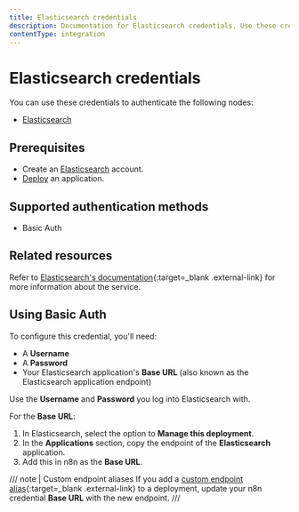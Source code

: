 ```yaml
---
title: Elasticsearch credentials
description: Documentation for Elasticsearch credentials. Use these credentials to authenticate Elasticsearch in n8n, a workflow automation platform.
contentType: integration
---
```


# Elasticsearch credentials

You can use these credentials to authenticate the following nodes:

- [Elasticsearch](/integrations/builtin/app-nodes/n8n-nodes-base.elasticsearch/)

## Prerequisites

- Create an [Elasticsearch](https://www.elastic.co/) account.
- [Deploy](https://www.elastic.co/guide/en/cloud/current/ec-create-deployment.html) an application.

## Supported authentication methods

- Basic Auth

## Related resources

Refer to [Elasticsearch's documentation](https://www.elastic.co/guide/en/elasticsearch/reference/current/index.html){:target=_blank .external-link} for more information about the service.

## Using Basic Auth

To configure this credential, you'll need:

- A **Username**
- A **Password**
- Your Elasticsearch application's **Base URL** (also known as the Elasticsearch application endpoint)

Use the **Username** and **Password** you log into Elasticsearch with.

For the **Base URL**:

1. In Elasticsearch, select the option to **Manage this deployment**.
2. In the **Applications** section, copy the endpoint of the **Elasticsearch** application.
3. Add this in n8n as the **Base URL**.

/// note | Custom endpoint aliases
If you add a [custom endpoint alias](https://www.elastic.co/guide/en/cloud/current/ec-regional-deployment-aliases.html){:target=_blank .external-link} to a deployment, update your n8n credential **Base URL** with the new endpoint.
///
